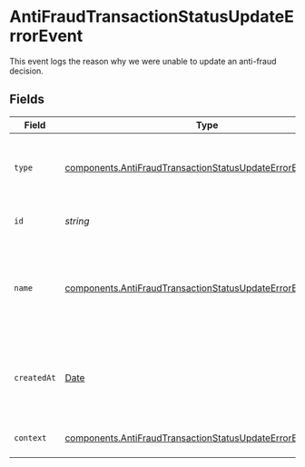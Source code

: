# AntiFraudTransactionStatusUpdateErrorEvent

This event logs the reason why we were unable to update an anti-fraud decision.


## Fields

| Field                                                                                                                                        | Type                                                                                                                                         | Required                                                                                                                                     | Description                                                                                                                                  | Example                                                                                                                                      |
| -------------------------------------------------------------------------------------------------------------------------------------------- | -------------------------------------------------------------------------------------------------------------------------------------------- | -------------------------------------------------------------------------------------------------------------------------------------------- | -------------------------------------------------------------------------------------------------------------------------------------------- | -------------------------------------------------------------------------------------------------------------------------------------------- |
| `type`                                                                                                                                       | [components.AntiFraudTransactionStatusUpdateErrorEventType](../../models/components/antifraudtransactionstatusupdateerroreventtype.md)       | :heavy_minus_sign:                                                                                                                           | The type of this resource. Is always `transaction-event`.                                                                                    | transaction-event                                                                                                                            |
| `id`                                                                                                                                         | *string*                                                                                                                                     | :heavy_minus_sign:                                                                                                                           | The unique identifier for this event.                                                                                                        | fe26475d-ec3e-4884-9553-f7356683f7f9                                                                                                         |
| `name`                                                                                                                                       | [components.AntiFraudTransactionStatusUpdateErrorEventName](../../models/components/antifraudtransactionstatusupdateerroreventname.md)       | :heavy_minus_sign:                                                                                                                           | The name of this resource. Is always `anti-fraud-transaction-status-update-error`.                                                           | anti-fraud-transaction-status-update-error                                                                                                   |
| `createdAt`                                                                                                                                  | [Date](https://developer.mozilla.org/en-US/docs/Web/JavaScript/Reference/Global_Objects/Date)                                                | :heavy_minus_sign:                                                                                                                           | The date and time when this transaction event was created in our system.                                                                     | 2013-07-16T19:23:00.000+00:00                                                                                                                |
| `context`                                                                                                                                    | [components.AntiFraudTransactionStatusUpdateErrorEventContext](../../models/components/antifraudtransactionstatusupdateerroreventcontext.md) | :heavy_minus_sign:                                                                                                                           | Additional context for this event.                                                                                                           |                                                                                                                                              |
